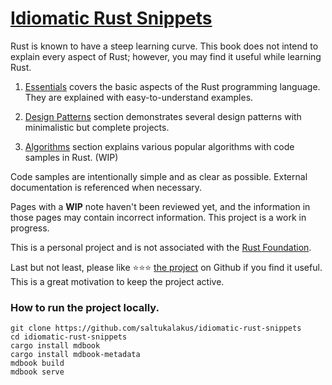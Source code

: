 # [Idiomatic Rust Snippets](https://idiomatic-rust-snippets.org/)

Rust is known to have a steep learning curve. This book does not intend to explain every aspect of Rust; however, you may find it useful while learning Rust. 

1. [Essentials](./essentials/intro.md) covers the basic aspects of the Rust programming language. They are explained with easy-to-understand examples.

2. [Design Patterns](./patterns/intro.md) section demonstrates several design patterns with minimalistic but complete projects.

3. [Algorithms](./algorithms/intro.md) section explains various popular algorithms with code samples in Rust. (WIP)

Code samples are intentionally simple and as clear as possible. External documentation is referenced when necessary.

Pages with a **WIP** note haven't been reviewed yet, and the information in those pages may contain incorrect information. This project is a work in progress.

This is a personal project and is not associated with the [Rust Foundation](https://foundation.rust-lang.org/). 

Last but not least, please like ⭐️⭐️⭐️ [the project](https://github.com/saltukalakus/idiomatic-rust-snippets) on Github if you find it useful. This is a great motivation to keep the project active.

### How to run the project locally.

```
git clone https://github.com/saltukalakus/idiomatic-rust-snippets
cd idiomatic-rust-snippets
cargo install mdbook
cargo install mdbook-metadata
mdbook build
mdbook serve
```
